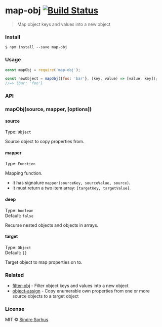 # map-obj [![Build Status](https://travis-ci.org/sindresorhus/map-obj.svg?branch=master)](https://travis-ci.org/sindresorhus/map-obj)

> Map object keys and values into a new object


###  Install

```
$ npm install --save map-obj
```


###  Usage

```js
const mapObj = require('map-obj');

const newObject = mapObj({foo: 'bar'}, (key, value) => [value, key]);
//=> {bar: 'foo'}
```


###  API

### mapObj(source, mapper, [options])

#### source

Type: `Object`

Source object to copy properties from.

#### mapper

Type: `Function`

Mapping function.

- It has signature `mapper(sourceKey, sourceValue, source)`.
- It must return a two item array: `[targetKey, targetValue]`.

#### deep

Type: `boolean`<br>
Default: `false`

Recurse nested objects and objects in arrays.

#### target

Type: `Object`<br>
Default: `{}`

Target object to map properties on to.


###  Related

- [filter-obj](https://github.com/sindresorhus/filter-obj) - Filter object keys and values into a new object
- [object-assign](https://github.com/sindresorhus/object-assign) - Copy enumerable own properties from one or more source objects to a target object


###  License

MIT © [Sindre Sorhus](https://sindresorhus.com)
